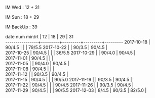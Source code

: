 IM Wed      : 12 + 31

IM Sun      : 18 + 29

IM BackUp   : 39

date num min/rt |    12   |    18   |    29   |    31   
----------------+---------+---------+---------+---------
2017-10-18      |  90/4.5 |         |         |  79/5.5 
2017-10-22      |         |  90/3.5 |  90/4.5 |               
2017-10-25      |  90/4.5 |         |         |  36/5.5 
2017-10-29      |         |  90/4.0 |  90/4.5 |                
2017-11-01      |  90/4.5 |         |         |         
2017-11-05      |         |  90/4.0 |  90/4.5 |         
2017-11-08      |  90/4.5 |         |         |         
2017-11-12      |         |  90/3.5 |  90/4.5 |         
2017-11-15      |  90/4.5 |         |         |  90/5.0 
2017-11-19      |         |  90/3.5 |  90/4.5 |        
2017-11-22      |  90/4.5 |         |         |  90/4.5
2017-11-26      |         |  90/3.5 |  90/4.5 |        
2017-11-29      |  90/4.5 |         |         |  90/5.5
2017-12-03      |   8/4.5 |  90/3.5 |  82/5.0 |        
 
